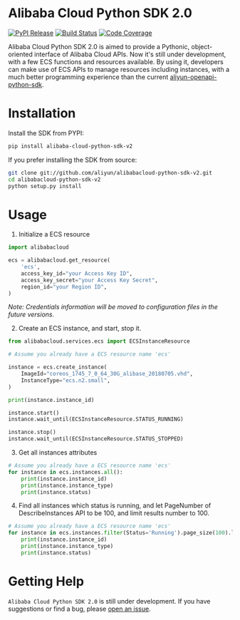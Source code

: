 # Alibaba Cloud Python SDK 2.0

[![PyPI Release](https://img.shields.io/pypi/v/alibaba-cloud-python-sdk-v2.svg?style=flat)](https://pypi.org/project/alibaba-cloud-python-sdk-v2)
[![Build Status](https://api.travis-ci.org/aliyun/alibabacloud-python-sdk-v2.svg?branch=master)](https://travis-ci.org/aliyun/alibabacloud-python-sdk-v2)
[![Code Coverage](https://codecov.io/gh/aliyun/alibabacloud-python-sdk-v2/branch/master/graph/badge.svg)](https://codecov.io/gh/aliyun/alibabacloud-python-sdk-v2)

Alibaba Cloud Python SDK 2.0 is aimed to provide a Pythonic, object-oriented interface of Alibaba
Cloud APIs. Now it's still under development, with a few ECS functions and resources available. By
using it, developers can make use of ECS APIs to manage resources including instances, with a
much better programming experience than the current
[aliyun-openapi-python-sdk](https://github.com/aliyun/aliyun-openapi-python-sdk).


# Installation

Install the SDK from PYPI:
```bash
pip install alibaba-cloud-python-sdk-v2
```

If you prefer installing the SDK from source:

```bash
git clone git://github.com/aliyun/alibabacloud-python-sdk-v2.git
cd alibabacloud-python-sdk-v2
python setup.py install
```

# Usage

1. Initialize a ECS resource

```python
import alibabacloud

ecs = alibabacloud.get_resource(
    'ecs',
    access_key_id="your Access Key ID",
    access_key_secret="your Access Key Secret",
    region_id="your Region ID",
)
```

*Note: Credentials information will be moved to configuration files in the future versions.*

2. Create an ECS instance, and start, stop it.

```python
from alibabacloud.services.ecs import ECSInstanceResource

# Assume you already have a ECS resource name 'ecs'

instance = ecs.create_instance(
    ImageId="coreos_1745_7_0_64_30G_alibase_20180705.vhd",
    InstanceType="ecs.n2.small",
)

print(instance.instance_id)

instance.start()
instance.wait_until(ECSInstanceResource.STATUS_RUNNING)

instance.stop()
instance.wait_until(ECSInstanceResource.STATUS_STOPPED)
```

3. Get all instances attributes

```python
# Assume you already have a ECS resource name 'ecs'
for instance in ecs.instances.all():
    print(instance.instance_id)
    print(instance.instance_type)
    print(instance.status)
```

4. Find all instances which status is running, and let PageNumber of DescribeInstances API to be 
100, and limit results number to 100.
```python
# Assume you already have a ECS resource name 'ecs'
for instance in ecs.instances.filter(Status='Running').page_size(100).limit(200):
    print(instance.instance_id)
    print(instance.instance_type)
    print(instance.status)
```

# Getting Help

```Alibaba Cloud Python SDK 2.0``` is still under development. If you have suggestions or find a 
bug, please [open an issue](https://github.com/aliyun/alibabacloud-python-sdk-v2/issues/new).
